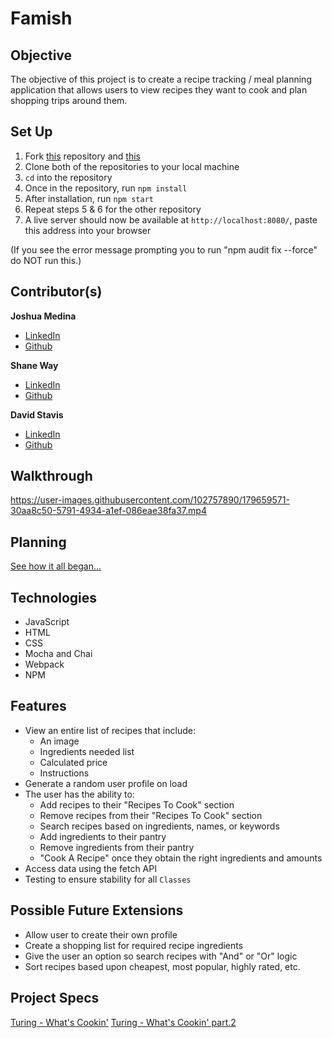 # Famish

## Objective
The objective of this project is to create a recipe tracking / meal planning application that allows users to view recipes they want to cook and plan shopping trips around them.


## Set Up
1. Fork [this](https://github.com/dstavis/whats-cookin) repository and [this](https://github.com/turingschool-examples/whats-cookin-api)
2. Clone both of the repositories to your local machine
3. `cd` into the repository
5.  Once in the repository, run `npm install`
6.  After installation, run `npm start`
7. Repeat steps 5 & 6 for the other repository
8.  A live server should now be available at `http://localhost:8080/`, paste this address into your browser

(If you see the error message prompting you to run "npm audit fix --force" do NOT run this.)


## Contributor(s)
**Joshua Medina**
- [LinkedIn](https://www.linkedin.com/in/joshua-medina/)
- [Github](https://github.com/jrmedina)

**Shane Way**
- [LinkedIn](https://www.linkedin.com/in/shane-way-js-css-html-40abb923b/)
- [Github](https://github.com/sway3406)

**David Stavis**
- [LinkedIn](https://www.linkedin.com/in/dstavis/)
- [Github](https://github.com/dstavis)


## Walkthrough

https://user-images.githubusercontent.com/102757890/179659571-30aa8c50-5791-4934-a1ef-086eae38fa37.mp4

## Planning
[See how it all began...](https://app.excalidraw.com/l/4QVlo5N5yo/6w5dkHQFvHG)

## Technologies
- JavaScript
- HTML
- CSS
- Mocha and Chai
- Webpack
- NPM

## Features
- View an entire list of recipes that include:
    - An image
    - Ingredients needed list
    - Calculated price
    - Instructions
- Generate a random user profile on load
- The user has the ability to:
    - Add recipes to their "Recipes To Cook" section
    - Remove recipes from their "Recipes To Cook" section
    - Search recipes based on ingredients, names, or keywords
    - Add ingredients to their pantry
    - Remove ingredients from their pantry
    - "Cook A Recipe" once they obtain the right ingredients and amounts
- Access data using the fetch API
- Testing to ensure stability for all `Classes`

## Possible Future Extensions
- Allow user to create their own profile
- Create a shopping list for required recipe ingredients
- Give the user an option so search recipes with "And" or "Or" logic
- Sort recipes based upon cheapest, most popular, highly rated, etc.


## Project Specs
[Turing - What's Cookin'](https://frontend.turing.edu/projects/whats-cookin-part-one.html)
[Turing - What's Cookin' part.2](https://frontend.turing.edu/projects/whats-cookin-part-two.html)

